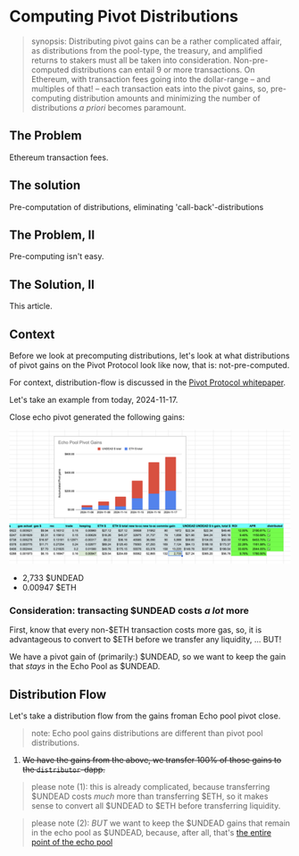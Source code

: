 # Computing Pivot Distributions

> synopsis: Distributing pivot gains can be a rather complicated affair, as distributions from the pool-type, the treasury, and amplified returns to stakers must all be taken into consideration. Non-pre-computed distributions can entail 9 or more transactions. On Ethereum, with transaction fees going into the dollar-range – and multiples of that! – each transaction eats into the pivot gains, so, pre-computing distribution amounts and minimizing the number of distributions *a priori* becomes paramount.

## The Problem

Ethereum transaction fees.

## The solution

Pre-computation of distributions, eliminating 'call-back'-distributions

## The Problem, II

Pre-computing isn't easy.

## The Solution, II

This article.

## Context

Before we look at precomputing distributions, let's look at what distributions of pivot gains on the Pivot Protocol look like now, that is: not-pre-computed.

For context, distribution-flow is discussed in the 
[Pivot Protocol whitepaper](../README.md#protocol-liquidity-flow).

Let's take an example from today, 2024-11-17.

Close echo pivot generated the following gains:

![Echo pivot gains](imgs/dist/01-echo-pivot-gains.png)

* 2,733 $UNDEAD
* 0.00947 $ETH

### Consideration: transacting $UNDEAD costs *a lot* more

First, know that every non-$ETH transaction costs more gas, so, it is advantageous to convert to $ETH before we transfer any liquidity, ... BUT!

We have a pivot gain of (primarily:) $UNDEAD, so we want to keep the gain that *stays* in the Echo Pool as $UNDEAD.

## Distribution Flow

Let's take a distribution flow from the gains froman Echo pool pivot close.

> note: Echo pool gains distributions are different than pivot pool distributions.

1. <del>We have the gains from the above, we transfer 100% of those gains to the `distributor`-dapp.</del>

> please note (1): this is already complicated, because transferring $UNDEAD costs *much* more than transferring $ETH, so it makes sense to convert all $UNDEAD to $ETH before transferring liquidity.

> please note (2): *BUT* we want to keep the $UNDEAD gains that remain in the echo pool as $UNDEAD, because, after all, that's 
[the entire point of the echo pool](../README.md#2-the-echo-pools)



